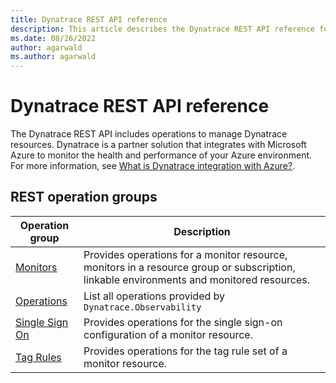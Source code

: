 ```yaml
---
title: Dynatrace REST API reference
description: This article describes the Dynatrace REST API reference for Dynatrace integration with Microsoft Azure.
ms.date: 08/26/2022
author: agarwald
ms.author: agarwald
---
```


# Dynatrace REST API reference

The Dynatrace REST API includes operations to manage Dynatrace resources. Dynatrace is a partner solution that integrates with Microsoft Azure to monitor the health and performance of your Azure environment. For more information, see [What is Dynatrace integration with Azure?](/azure/partner-solutions/dynatrace/dynatrace-overview).

## REST operation groups

| Operation group | Description |
| ---- | ---- |
| [Monitors](xref:management.azure.com.dynatrace.monitors) | Provides operations for a monitor resource, monitors in a resource group or subscription, linkable environments and monitored resources. |
| [Operations](xref:management.azure.com.dynatrace.operations) | List all operations provided by `Dynatrace.Observability` |
| [Single Sign On](xref:management.azure.com.dynatrace.singlesignon) | Provides operations for the single sign-on configuration of a monitor resource. |
| [Tag Rules](xref:management.azure.com.dynatrace.tagrules) | Provides operations for the tag rule set of a monitor resource. |

